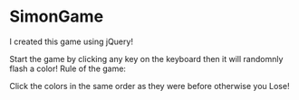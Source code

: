 # SimonGame
I created this game using jQuery!

Start the game by clicking any key on the keyboard then it will randomnly flash a color!
Rule of the game:

Click the colors in the same order as they were before otherwise you Lose!
